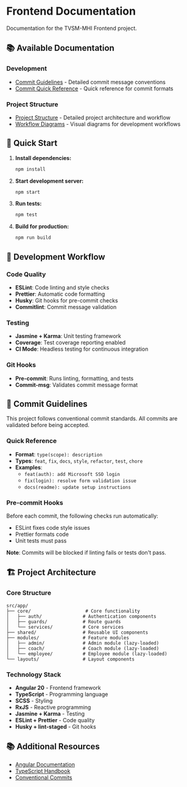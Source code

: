 # Frontend Documentation

Documentation for the TVSM-MHI Frontend project.

## 📚 Available Documentation

### Development
- [Commit Guidelines](COMMIT_GUIDELINES.md) - Detailed commit message conventions
- [Commit Quick Reference](COMMIT_QUICK_REFERENCE.md) - Quick reference for commit formats

### Project Structure
- [Project Structure](PROJECT_STRUCTURE.md) - Detailed project architecture and workflow
- [Workflow Diagrams](WORKFLOW_DIAGRAMS.md) - Visual diagrams for development workflows

## 🚀 Quick Start

1. **Install dependencies:**
   ```bash
   npm install
   ```

2. **Start development server:**
   ```bash
   npm start
   ```

3. **Run tests:**
   ```bash
   npm test
   ```

4. **Build for production:**
   ```bash
   npm run build
   ```

## 🔧 Development Workflow

### Code Quality
- **ESLint**: Code linting and style checks
- **Prettier**: Automatic code formatting
- **Husky**: Git hooks for pre-commit checks
- **Commitlint**: Commit message validation

### Testing
- **Jasmine + Karma**: Unit testing framework
- **Coverage**: Test coverage reporting enabled
- **CI Mode**: Headless testing for continuous integration

### Git Hooks
- **Pre-commit**: Runs linting, formatting, and tests
- **Commit-msg**: Validates commit message format

## 📝 Commit Guidelines

This project follows conventional commit standards. All commits are validated before being accepted.

### Quick Reference
- **Format**: `type(scope): description`
- **Types**: `feat`, `fix`, `docs`, `style`, `refactor`, `test`, `chore`
- **Examples**:
  - `feat(auth): add Microsoft SSO login`
  - `fix(login): resolve form validation issue`
  - `docs(readme): update setup instructions`

### Pre-commit Hooks
Before each commit, the following checks run automatically:
- ESLint fixes code style issues
- Prettier formats code
- Unit tests must pass

**Note**: Commits will be blocked if linting fails or tests don't pass.

## 🏗️ Project Architecture

### Core Structure
```
src/app/
├── core/                    # Core functionality
│   ├── auth/               # Authentication components
│   ├── guards/             # Route guards
│   └── services/           # Core services
├── shared/                 # Reusable UI components
├── modules/                # Feature modules
│   ├── admin/              # Admin module (lazy-loaded)
│   ├── coach/              # Coach module (lazy-loaded)
│   └── employee/           # Employee module (lazy-loaded)
└── layouts/                # Layout components
```

### Technology Stack
- **Angular 20** - Frontend framework
- **TypeScript** - Programming language
- **SCSS** - Styling
- **RxJS** - Reactive programming
- **Jasmine + Karma** - Testing
- **ESLint + Prettier** - Code quality
- **Husky + lint-staged** - Git hooks

## 📚 Additional Resources

- [Angular Documentation](https://angular.dev)
- [TypeScript Handbook](https://www.typescriptlang.org/docs/)
- [Conventional Commits](https://www.conventionalcommits.org/)
